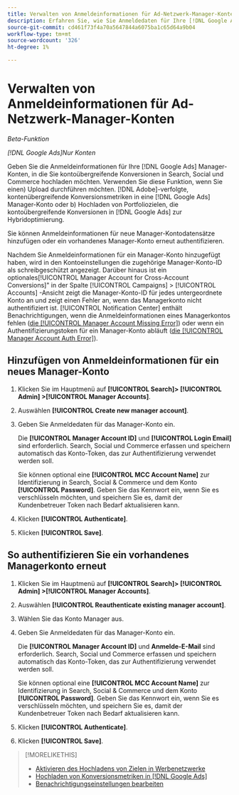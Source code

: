 ```yaml
---
title: Verwalten von Anmeldeinformationen für Ad-Netzwerk-Manager-Konten
description: Erfahren Sie, wie Sie Anmeldedaten für Ihre [!DNL Google Ads] Manager-Konten.
source-git-commit: cd461f73f4a70a5647844a6075ba1c65d64a9b04
workflow-type: tm+mt
source-wordcount: '326'
ht-degree: 1%

---
```


# Verwalten von Anmeldeinformationen für Ad-Netzwerk-Manager-Konten

*Beta-Funktion*

*[!DNL Google Ads]Nur Konten*

Geben Sie die Anmeldeinformationen für Ihre [!DNL Google Ads] Manager-Konten, in die Sie kontoübergreifende Konversionen in Search, Social und Commerce hochladen möchten. Verwenden Sie diese Funktion, wenn Sie einen) Upload durchführen möchten. [!DNL Adobe]-verfolgte, kontenübergreifende Konversionsmetriken in eine [!DNL Google Ads] Manager-Konto oder b) Hochladen von Portfoliozielen, die kontoübergreifende Konversionen in [!DNL Google Ads] zur Hybridoptimierung.

<!-- [Maybe later: and c) sync conversion value rules for accounts that use cross-account conversion tracking with Google Ads.] -->

Sie können Anmeldeinformationen für neue Manager-Kontodatensätze hinzufügen oder ein vorhandenes Manager-Konto erneut authentifizieren.

Nachdem Sie Anmeldeinformationen für ein Manager-Konto hinzugefügt haben, wird in den Kontoeinstellungen die zugehörige Manager-Konto-ID als schreibgeschützt angezeigt. Darüber hinaus ist ein optionales[!UICONTROL Manager Account for Cross-Account Conversions]&quot; in der Spalte [!UICONTROL Campaigns] > [!UICONTROL Accounts] -Ansicht zeigt die Manager-Konto-ID für jedes untergeordnete Konto an und zeigt einen Fehler an, wenn das Managerkonto nicht authentifiziert ist. [!UICONTROL Notification Center] enthält Benachrichtigungen, wenn die Anmeldeinformationen eines Managerkontos fehlen ([die [!UICONTROL Manager Account Missing Error]](/help/search-social-commerce/notifications/notification-about.md)) oder wenn ein Authentifizierungstoken für ein Manager-Konto abläuft ([die [!UICONTROL Manager Account Auth Error]](/help/search-social-commerce/notifications/notification-about.md)).

## Hinzufügen von Anmeldeinformationen für ein neues Manager-Konto

1. Klicken Sie im Hauptmenü auf **[!UICONTROL Search]> [!UICONTROL Admin] >[!UICONTROL Manager Accounts]**.

1. Auswählen **[!UICONTROL Create new manager account]**.

1. Geben Sie Anmeldedaten für das Manager-Konto ein.

   Die **[!UICONTROL Manager Account ID]** und **[!UICONTROL Login Email]** sind erforderlich. Search, Social und Commerce erfassen und speichern automatisch das Konto-Token, das zur Authentifizierung verwendet werden soll.

   Sie können optional eine **[!UICONTROL MCC Account Name]** zur Identifizierung in Search, Social &amp; Commerce und dem Konto **[!UICONTROL Password]**. Geben Sie das Kennwort ein, wenn Sie es verschlüsseln möchten, und speichern Sie es, damit der Kundenbetreuer Token nach Bedarf aktualisieren kann.

1. Klicken **[!UICONTROL Authenticate]**.

1. Klicken **[!UICONTROL Save]**.

## So authentifizieren Sie ein vorhandenes Managerkonto erneut

1. Klicken Sie im Hauptmenü auf **[!UICONTROL Search]> [!UICONTROL Admin] >[!UICONTROL Manager Accounts]**.

1. Auswählen **[!UICONTROL Reauthenticate existing manager account]**.

1. Wählen Sie das Konto Manager aus.

1. Geben Sie Anmeldedaten für das Manager-Konto ein.

   Die **[!UICONTROL Manager Account ID]** und **Anmelde-E-Mail** sind erforderlich. Search, Social und Commerce erfassen und speichern automatisch das Konto-Token, das zur Authentifizierung verwendet werden soll.

   Sie können optional eine **[!UICONTROL MCC Account Name]** zur Identifizierung in Search, Social &amp; Commerce und dem Konto **[!UICONTROL Password]**. Geben Sie das Kennwort ein, wenn Sie es verschlüsseln möchten, und speichern Sie es, damit der Kundenbetreuer Token nach Bedarf aktualisieren kann.

1. Klicken **[!UICONTROL Authenticate]**.

1. Klicken **[!UICONTROL Save]**.

>[!MORELIKETHIS]
>
>* [Aktivieren des Hochladens von Zielen in Werbenetzwerke](/help/search-social-commerce/tools/objective-upload-to-networks.md)
>* [Hochladen von Konversionsmetriken in [!DNL Google Ads]](/help/search-social-commerce/tools/conversion-metrics-upload-to-google.md)
>* [Benachrichtigungseinstellungen bearbeiten](/help/search-social-commerce/notifications/notification-edit.md)


